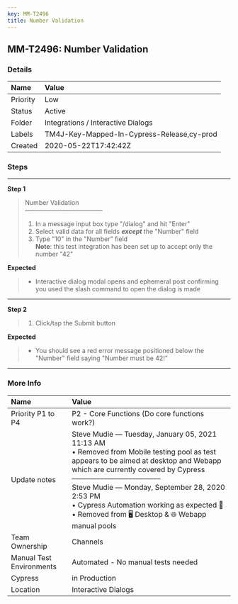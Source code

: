 ```yaml
---
key: MM-T2496
title: Number Validation
---
```


## MM-T2496: Number Validation

### Details

| Name     | Value                                      |
| :------- | :----------------------------------------- |
| Priority | Low                                        |
| Status   | Active                                     |
| Folder   | Integrations / Interactive Dialogs         |
| Labels   | TM4J-Key-Mapped-In-Cypress-Release,cy-prod |
| Created  | 2020-05-22T17:42:42Z                       |

### Steps

<hr/>

**Step 1**

> <article>Number Validation<br>–––––––––––––––––––––––––<ol><li>In a message input box type "/dialog" and hit "Enter"</li><li>Select valid data for all fields <em><strong>except</strong></em> the "Number" field</li><li>Type "10" in the "Number" field<br><strong>Note</strong>: this test integration has been set up to accept only the number "42"</li></ol></article>

**Expected**

> <article><ul><li>Interactive dialog modal opens and ephemeral post confirming you used the slash command to open the dialog is made</li></ul></article>

<hr/>

**Step 2**

> <article><ol><li>Click/tap the Submit button</li></ol></article>

**Expected**

> <article><ul><li>You should see a red error message positioned below the "Number" field saying "Number must be 42!"</li></ul></article>

<hr/>

### More Info

| Name                     | Value                                                                                                                                                                                                                                                                                                                                                                   |
| :----------------------- | :---------------------------------------------------------------------------------------------------------------------------------------------------------------------------------------------------------------------------------------------------------------------------------------------------------------------------------------------------------------------- |
| Priority P1 to P4        | P2 - Core Functions (Do core functions work?)                                                                                                                                                                                                                                                                                                                           |
| Update notes             | Steve Mudie — Tuesday, January 05, 2021 11:13 AM<br>• Removed from Mobile testing pool as test appears to be aimed at desktop and Webapp which are currently covered by Cypress<br>–––––––––––––––––––––––––<br>Steve Mudie — Monday, September 28, 2020 2:53 PM<br>• Cypress Automation working as expected 🎉<br>• Removed from 🖥️ Desktop &amp; 🌐 Webapp manual pools |
| Team Ownership           | Channels                                                                                                                                                                                                                                                                                                                                                                |
| Manual Test Environments | Automated - No manual tests needed                                                                                                                                                                                                                                                                                                                                      |
| Cypress                  | in Production                                                                                                                                                                                                                                                                                                                                                           |
| Location                 | Interactive Dialogs                                                                                                                                                                                                                                                                                                                                                     |
